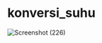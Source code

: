 # konversi_suhu
![Screenshot (226)](https://user-images.githubusercontent.com/89893468/156175365-dae4b54f-dcdf-4960-97e3-97ea2a6acadb.png)

